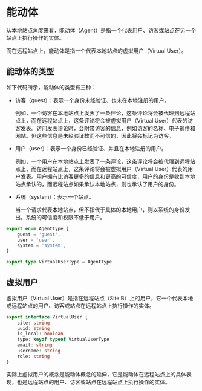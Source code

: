 # 能动体

从本地站点角度来看，能动体（Agent）是指一个代表用户、访客或站点在另一个站点上执行操作的实体。

而在远程站点上，能动体是指一个代表本地站点的虚拟用户（Virtual User）。

## 能动体的类型

如下代码所示，能动体的类型有三种：

- 访客（guest）：表示一个身份未经验证、也未在本地注册的用户。
  
  例如，一个访客在本地站点上发表了一条评论，这条评论将会被代理到远程站点上，而在远程站点上，这条评论将会被虚拟用户（Virtual User）代表的访客发表。访问发表评论时，会附带访客的信息，例如访客的名称、电子邮件和网站。但这些信息是未经验证故而不可信的，因此将会标记为访客。

- 用户（user）：表示一个身份已经验证、并且在本地注册的用户。

  例如，一个用户在本地站点上发表了一条评论，这条评论将会被代理到远程站点上，而在远程站点上，这条评论将会被虚拟用户（Virtual User）代表的用户发表。用户拥有比访客更多的信息和更高的可信度，用户的身份是收到本地站点承认的，而远程站点如果承认本地站点，则也承认了用户的身份。

- 系统（system）：表示一个站点。

  当一个请求代表本地站点，但不指代于具体的本地用户，则以系统的身份发出。系统的可信度和权限不低于用户。

```ts
export enum AgentType {
    guest = 'guest',
    user = 'user',
    system = 'system',
}

export type VirtualUserType = AgentType
```

## 虚拟用户

虚拟用户（Virtual User）是指在远程站点（Site B）上的用户，它一个代表本地或远程站点的用户、访客或站点在远程站点上执行操作的实体。

```ts
export interface VirtualUser {
    site: string
    uuid: string
    is_local: boolean
    type: keyof typeof VirtualUserType
    email: string
    username: string
    role: string
}
```

实际上虚拟用户的概念是能动体概念的延伸，它是能动体在远程站点上的具体表现，也是远程站点的用户、访客或站点在远程站点上执行操作的实体。
